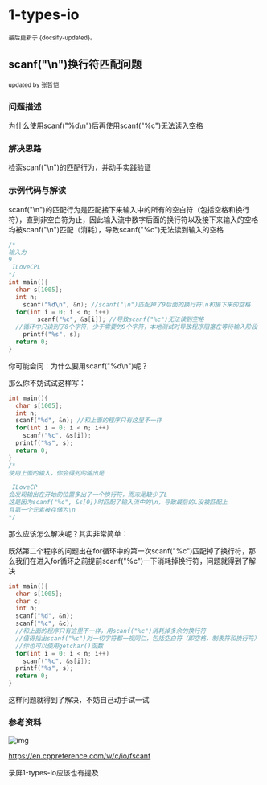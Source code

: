 # 1-types-io

<small>最后更新于 {docsify-updated}。</small>

## scanf("\n")换行符匹配问题

<small>updated by 张哲恺</small>

### 问题描述

为什么使用scanf("%d\n")后再使用scanf("%c")无法读入空格

### 解决思路

检索scanf("\n")的匹配行为，并动手实践验证

### 示例代码与解读

scanf("\n")的匹配行为是匹配接下来输入中的所有的空白符（包括空格和换行符），直到非空白符为止，因此输入流中数字后面的换行符以及接下来输入的空格均被scanf("\n")匹配（消耗），导致scanf("%c")无法读到输入的空格

```c
/*
输入为
9
 ILoveCPL
*/
int main(){
  char s[1005];
  int n;
	scanf("%d\n", &n); //scanf("\n")匹配掉了9后面的换行符\n和接下来的空格
  for(int i = 0; i < n; i++)
    	scanf("%c", &s[i]); //导致scanf("%c")无法读到空格
  //循环中只读到了8个字符，少于需要的9个字符，本地测试时导致程序阻塞在等待输入阶段
	printf("%s", s);
  return 0;
}
```

你可能会问：为什么要用scanf("%d\n")呢？

那么你不妨试试这样写：

```c
int main(){
  char s[1005];
  int n;
  scanf("%d", &n); //和上面的程序只有这里不一样
  for(int i = 0; i < n; i++)
    scanf("%c", &s[i]);
  printf("%s", s);
  return 0;
}
/*
使用上面的输入，你会得到的输出是

 ILoveCP
会发现输出在开始的位置多出了一个换行符，而末尾缺少了L
这是因为scanf("%c", &s[0])时匹配了输入流中的\n，导致最后的L没被匹配上
且第一个元素被存储为\n
*/
```

那么应该怎么解决呢？其实非常简单：

既然第二个程序的问题出在for循环中的第一次scanf("%c")匹配掉了换行符，那么我们在进入for循环之前提前scanf("%c")一下消耗掉换行符，问题就得到了解决

```c
int main(){
  char s[1005];
  char c;
  int n;
  scanf("%d", &n); 
  scanf("%c", &c);
  //和上面的程序只有这里不一样，用scanf("%c")消耗掉多余的换行符
  //值得指出scanf("%c")对一切字符都一视同仁，包括空白符（即空格，制表符和换行符）
  //你也可以使用getchar()函数
  for(int i = 0; i < n; i++)
    scanf("%c", &s[i]);
  printf("%s", s);
  return 0;
}
```

这样问题就得到了解决，不妨自己动手试一试

### 参考资料

![img](https://alidocs.oss-cn-zhangjiakou.aliyuncs.com/res/LvBPlNK3KJkVndG8/img/61eaae5a-4040-41ce-bff2-2ae07b009248.png)

https://en.cppreference.com/w/c/io/fscanf

录屏1-types-io应该也有提及